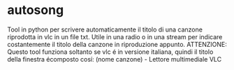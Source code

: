 # autosong
Tool in python per scrivere automaticamente il titolo di una canzone riprodotta in vlc in un file txt.
Utile in una radio o in una stream per indicare costantemente il titolo della canzone in riproduzione appunto.
ATTENZIONE: Questo tool funziona soltanto se vlc é in versione italiana, quindi il titolo della finestra écomposto cosí: (nome canzone) - Lettore multimediale VLC
